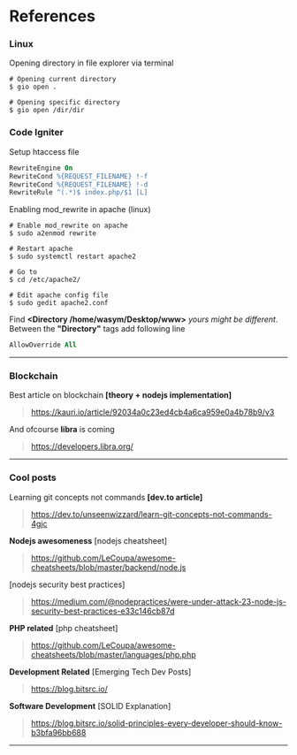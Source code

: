 # References

### Linux

Opening directory in file explorer via terminal

```Shell
# Opening current directory
$ gio open .
```

```Shell
# Opening specific directory
$ gio open /dir/dir
```

### Code Igniter

Setup htaccess file

```apache
RewriteEngine On
RewriteCond %{REQUEST_FILENAME} !-f
RewriteCond %{REQUEST_FILENAME} !-d
RewriteRule ^(.*)$ index.php/$1 [L]
```

Enabling mod_rewrite in apache (linux)

```Shell
# Enable mod_rewrite on apache
$ sudo a2enmod rewrite

# Restart apache
$ sudo systemctl restart apache2

# Go to
$ cd /etc/apache2/

# Edit apache config file
$ sudo gedit apache2.conf
```

Find **<Directory /home/wasym/Desktop/www>** _yours might be different_. Between the **"Directory"** tags add following line

```apache
AllowOverride All
```

---

### Blockchain

Best article on blockchain **[theory + nodejs implementation]**

> https://kauri.io/article/92034a0c23ed4cb4a6ca959e0a4b78b9/v3

And ofcourse **libra** is coming

> https://developers.libra.org/

---

### Cool posts

Learning git concepts not commands **[dev.to article]**

> https://dev.to/unseenwizzard/learn-git-concepts-not-commands-4gjc

**Nodejs awesomeness**
[nodejs cheatsheet]

> https://github.com/LeCoupa/awesome-cheatsheets/blob/master/backend/node.js

[nodejs security best practices]

> https://medium.com/@nodepractices/were-under-attack-23-node-js-security-best-practices-e33c146cb87d

**PHP related**
[php cheatsheet]

> https://github.com/LeCoupa/awesome-cheatsheets/blob/master/languages/php.php

**Development Related**
[Emerging Tech Dev Posts]

> https://blog.bitsrc.io/

**Software Development**
[SOLID Explanation]

> https://blog.bitsrc.io/solid-principles-every-developer-should-know-b3bfa96bb688

---
